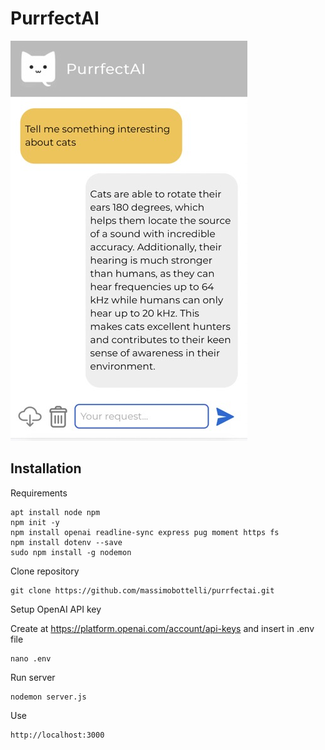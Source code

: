 # PurrfectAI

![PurrfectAI](public/myChatGPT.jpeg)


## Installation

Requirements
```
apt install node npm
npm init -y
npm install openai readline-sync express pug moment https fs
npm install dotenv --save
sudo npm install -g nodemon
``` 
Clone repository
```
git clone https://github.com/massimobottelli/purrfectai.git
```

Setup OpenAI API key

Create at https://platform.openai.com/account/api-keys and insert in .env file
```
nano .env
```

Run server
```
nodemon server.js
```

Use
```
http://localhost:3000
```

